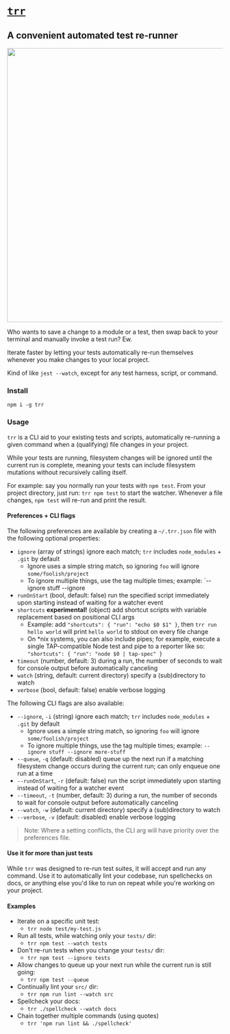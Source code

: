# [`trr`](https://www.npmjs.com/package/trr)
## A convenient automated test re-runner

<img src="https://user-images.githubusercontent.com/200964/151686284-f3f44858-0281-4f28-bbe1-e1f554931547.gif" width=640>

Who wants to save a change to a module or a test, then swap back to your terminal and manually invoke a test run? Ew.

Iterate faster by letting your tests automatically re-run themselves whenever you make changes to your local project.

Kind of like `jest --watch`, except for any test harness, script, or command.


### Install

`npm i -g trr`


### Usage

`trr` is a CLI aid to your existing tests and scripts, automatically re-running a given command when a (qualifying) file changes in your project.

While your tests are running, filesystem changes will be ignored until the current run is complete, meaning your tests can include filesystem mutations without recursively calling itself.

For example: say you normally run your tests with `npm test`. From your project directory, just run: `trr npm test` to start the watcher. Whenever a file changes, `npm test` will re-run and print the result.


#### Preferences + CLI flags

The following preferences are available by creating a `~/.trr.json` file with the following optional properties:

- `ignore` (array of strings) ignore each match; `trr` includes `node_modules` + `.git` by default
  - Ignore uses a simple string match, so ignoring `foo` will ignore `some/foolish/project`
  - To ignore multiple things, use the tag multiple times; example: `--ignore stuff --ignore
- `runOnStart` (bool, default: false) run the specified script immediately upon starting instead of waiting for a watcher event
- `shortcuts` **experimental!** (object) add shortcut scripts with variable replacement based on positional CLI args
  - Example: add `"shortcuts": { "run": "echo $0 $1" }`, then `trr run hello world` will print `hello world` to stdout on every file change
  - On *nix systems, you can also include pipes; for example, execute a single TAP-compatible Node test and pipe to a reporter like so: `"shortcuts": { "run": "node $0 | tap-spec" }`
- `timeout` (number, default: 3) during a run, the number of seconds to wait for console output before automatically canceling
- `watch` (string, default: current directory) specify a (sub)directory to watch
- `verbose` (bool, default: false) enable verbose logging

The following CLI flags are also available:

- `--ignore`, `-i` (string) ignore each match; `trr` includes `node_modules` + `.git` by default
  - Ignore uses a simple string match, so ignoring `foo` will ignore `some/foolish/project`
  - To ignore multiple things, use the tag multiple times; example: `--ignore stuff --ignore more-stuff`
- `--queue`, `-q` (default: disabled) queue up the next run if a matching filesystem change occurs during the current run; can only enqueue one run at a time
- `--runOnStart`, `-r` (default: false) run the script immediately upon starting instead of waiting for a watcher event
- `--timeout`, `-t` (number, default: 3) during a run, the number of seconds to wait for console output before automatically canceling
- `--watch`, `-w` (default: current directory) specify a (sub)directory to watch
- `--verbose`, `-v` (default: disabled) enable verbose logging

> Note: Where a setting conflicts, the CLI arg will have priority over the preferences file.


#### Use it for more than just tests

While `trr` was designed to re-run test suites, it will accept and run any command. Use it to automatically lint your codebase, run spellchecks on docs, or anything else you'd like to run on repeat while you're working on your project.


#### Examples

- Iterate on a specific unit test:
  - `trr node test/my-test.js`
- Run all tests, while watching only your `tests/` dir:
  - `trr npm test --watch tests`
- Don't re-run tests when you change your `tests/` dir:
  - `trr npm test --ignore tests`
- Allow changes to queue up your next run while the current run is still going:
  - `trr npm test --queue`
- Continually lint your `src/` dir:
  - `trr npm run lint --watch src`
- Spellcheck your docs:
  - `trr ./spellcheck --watch docs`
- Chain together multiple commands (using quotes)
  - `trr 'npm run lint && ./spellcheck'`
